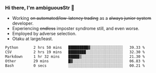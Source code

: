 ### Hi there, I'm ambiguou~~s~~Str 👋

<!--
**ambiguoustexture/ambiguoustexture** is a ✨ _special_ ✨ repository because its `README.md` (this file) appears on your GitHub profile.

Here are some ideas to get you started:
-->
- Working ~~on automated/low-latency trading~~ as a ~~always junior system~~ developer.
- Experiencing ~~endless~~ imposter syndrome still, and even worse.
- Employed by adverse selection.
- Otaku at large/least.

<!--START_SECTION:waka-->

```txt
Python       2 hrs 50 mins   █████████▓░░░░░░░░░░░░░░░   39.33 %
CSV          2 hrs 19 mins   ████████░░░░░░░░░░░░░░░░░   32.30 %
Markdown     1 hr 32 mins    █████▒░░░░░░░░░░░░░░░░░░░   21.30 %
Other        29 mins         █▓░░░░░░░░░░░░░░░░░░░░░░░   06.83 %
Bash         0 secs          ░░░░░░░░░░░░░░░░░░░░░░░░░   00.21 %
```

<!--END_SECTION:waka-->
